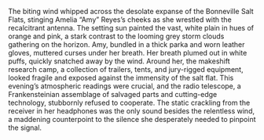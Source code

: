 The biting wind whipped across the desolate expanse of the Bonneville Salt Flats, stinging Amelia “Amy” Reyes’s cheeks as she wrestled with the recalcitrant antenna.  The setting sun painted the vast, white plain in hues of orange and pink, a stark contrast to the looming grey storm clouds gathering on the horizon.  Amy, bundled in a thick parka and worn leather gloves, muttered curses under her breath.  Her breath plumed out in white puffs, quickly snatched away by the wind.  Around her, the makeshift research camp, a collection of trailers, tents, and jury-rigged equipment, looked fragile and exposed against the immensity of the salt flat.  This evening’s atmospheric readings were crucial, and the radio telescope, a Frankensteinian assemblage of salvaged parts and cutting-edge technology, stubbornly refused to cooperate.  The static crackling from the receiver in her headphones was the only sound besides the relentless wind, a maddening counterpoint to the silence she desperately needed to pinpoint the signal.
